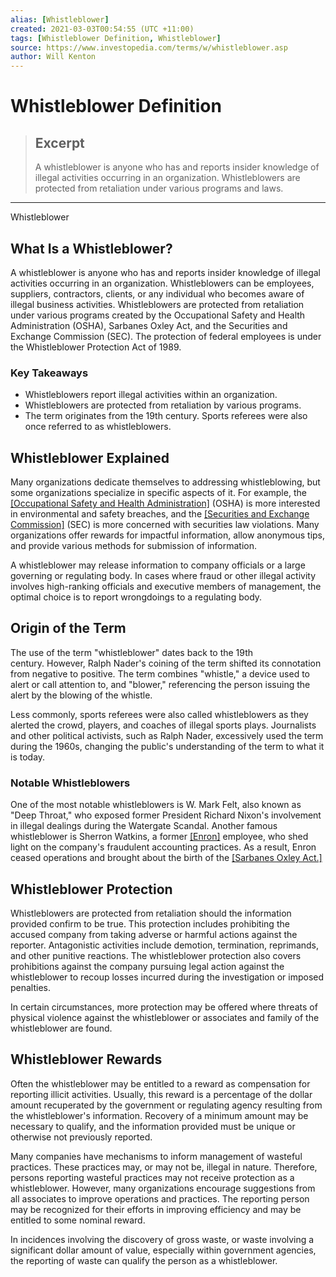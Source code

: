 ```yaml
---
alias: [Whistleblower]
created: 2021-03-03T00:54:55 (UTC +11:00)
tags: [Whistleblower Definition, Whistleblower]
source: https://www.investopedia.com/terms/w/whistleblower.asp
author: Will Kenton
---
```


# Whistleblower Definition

> ## Excerpt
> A whistleblower is anyone who has and reports insider knowledge of illegal activities occurring in an organization. Whistleblowers are protected from retaliation under various programs and laws.

---

Whistleblower
## What Is a Whistleblower?

A whistleblower is anyone who has and reports insider knowledge of illegal activities occurring in an organization. Whistleblowers can be employees, suppliers, contractors, clients, or any individual who becomes aware of illegal business activities. Whistleblowers are protected from retaliation under various programs created by the Occupational Safety and Health Administration (OSHA), Sarbanes Oxley Act, and the Securities and Exchange Commission (SEC). The protection of federal employees is under the Whistleblower Protection Act of 1989.

### Key Takeaways

-   Whistleblowers report illegal activities within an organization.
-   Whistleblowers are protected from retaliation by various programs.
-   The term originates from the 19th century. Sports referees were also once referred to as whistleblowers.

## Whistleblower Explained

Many organizations dedicate themselves to addressing whistleblowing, but some organizations specialize in specific aspects of it. For example, the [[Occupational Safety and Health Administration]](https://www.investopedia.com/terms/o/occupational-safety-and-health-act.asp) (OSHA) is more interested in environmental and safety breaches, and the [[Securities and Exchange Commission]](https://www.investopedia.com/terms/s/sec.asp) (SEC) is more concerned with securities law violations. Many organizations offer rewards for impactful information, allow anonymous tips, and provide various methods for submission of information.

A whistleblower may release information to company officials or a large governing or regulating body. In cases where fraud or other illegal activity involves high-ranking officials and executive members of management, the optimal choice is to report wrongdoings to a regulating body.

## Origin of the Term

The use of the term "whistleblower" dates back to the 19th century. However, Ralph Nader's coining of the term shifted its connotation from negative to positive. The term combines "whistle," a device used to alert or call attention to, and "blower," referencing the person issuing the alert by the blowing of the whistle.

Less commonly, sports referees were also called whistleblowers as they alerted the crowd, players, and coaches of illegal sports plays. Journalists and other political activists, such as Ralph Nader, excessively used the term during the 1960s, changing the public's understanding of the term to what it is today.

### Notable Whistleblowers

One of the most notable whistleblowers is W. Mark Felt, also known as "Deep Throat," who exposed former President Richard Nixon's involvement in illegal dealings during the Watergate Scandal. Another famous whistleblower is Sherron Watkins, a former [[Enron]](https://www.investopedia.com/terms/e/enron.asp) employee, who shed light on the company's fraudulent accounting practices. As a result, Enron ceased operations and brought about the birth of the [[Sarbanes Oxley Act.]](https://www.investopedia.com/terms/s/sarbanesoxleyact.asp)

## Whistleblower Protection

Whistleblowers are protected from retaliation should the information provided confirm to be true. This protection includes prohibiting the accused company from taking adverse or harmful actions against the reporter. Antagonistic activities include demotion, termination, reprimands, and other punitive reactions. The whistleblower protection also covers prohibitions against the company pursuing legal action against the whistleblower to recoup losses incurred during the investigation or imposed penalties. 

In certain circumstances, more protection may be offered where threats of physical violence against the whistleblower or associates and family of the whistleblower are found.

## Whistleblower Rewards

Often the whistleblower may be entitled to a reward as compensation for reporting illicit activities. Usually, this reward is a percentage of the dollar amount recuperated by the government or regulating agency resulting from the whistleblower's information. Recovery of a minimum amount may be necessary to qualify, and the information provided must be unique or otherwise not previously reported.

Many companies have mechanisms to inform management of wasteful practices. These practices may, or may not be, illegal in nature. Therefore, persons reporting wasteful practices may not receive protection as a whistleblower. However, many organizations encourage suggestions from all associates to improve operations and practices. The reporting person may be recognized for their efforts in improving efficiency and may be entitled to some nominal reward.

In incidences involving the discovery of gross waste, or waste involving a significant dollar amount of value, especially within government agencies, the reporting of waste can qualify the person as a whistleblower.
